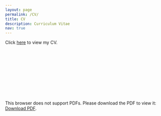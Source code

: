 ```yaml
---
layout: page
permalink: /CV/
title: CV
description: Curriculum Vitae
nav: true
---
```


Click <a href="https://paulbonczek.github.io/assets/pdf/Bonczek_CV.pdf" target="_blank" rel="noopener noreferrer">here</a> to view my CV.

<object data="https://paulbonczek.github.io/assets/pdf/Bonczek_CV.pdf" type="application/pdf" width="700px" height="900px">
    <embed src="https://paulbonczek.github.io/assets/pdf/Bonczek_CV.pdf">
        <p>This browser does not support PDFs. Please download the PDF to view it: <a href="https://paulbonczek.github.io/assets/pdf/Bonczek_CV.pdf">Download PDF</a>.</p>
    </embed>
</object>

